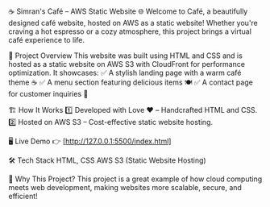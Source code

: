 ☕ Simran's Café  – AWS Static Website 🌐
Welcome to Café, a beautifully designed café website, hosted on AWS as a static website! Whether you're craving a hot espresso or a cozy atmosphere, this project brings a virtual café experience to life.

🚀 Project Overview
This website was built using HTML and CSS and is hosted as a static website on AWS S3 with CloudFront for performance optimization. It showcases:
✅ A stylish landing page with a warm café theme ☕
✅ A menu section featuring delicious items 🍽
✅ A contact page for customer inquiries 📩

🏗 How It Works
1️⃣ Developed with Love ❤️ – Handcrafted HTML and CSS.
2️⃣ Hosted on AWS S3 – Cost-effective static website hosting.

🖥 Live Demo
👉 [http://127.0.0.1:5500/index.html]

🛠 Tech Stack
HTML, CSS
AWS S3 (Static Website Hosting)

🌟 Why This Project?
This project is a great example of how cloud computing meets web development, making websites more scalable, secure, and efficient!
